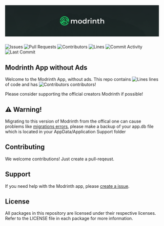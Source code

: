 # ![Modrinth Monorepo Cover](/.github/assets/monorepo_cover.png)

![Issues](https://img.shields.io/github/issues-raw/TeamYukizome/modrinth-app-without-ads?color=c78aff&label=issues&style=for-the-badge)
![Pull Requests](https://img.shields.io/github/issues-pr-raw/TeamYukizome/modrinth-app-without-ads?color=c78aff&label=PRs&style=for-the-badge)
![Contributors](https://img.shields.io/github/contributors/TeamYukizome/modrinth-app-without-ads?color=c78aff&label=contributors&style=for-the-badge)
![Lines](https://img.shields.io/endpoint?url=https://ghloc.vercel.app/api/TeamYukizome/modrinth-app-without-ads/badge?style=flat&logoColor=white&color=c78aff&style=for-the-badge)
![Commit Activity](https://img.shields.io/github/commit-activity/m/TeamYukizome/modrinth-app-without-ads?color=c78aff&label=commits&style=for-the-badge)
![Last Commit](https://img.shields.io/github/last-commit/TeamYukizome/modrinth-app-without-ads?color=c78aff&label=last%20commit&style=for-the-badge)

## Modrinth App without Ads

Welcome to the Modrinth App, without ads. This repo contains ![Lines](https://img.shields.io/endpoint?url=https://ghloc.vercel.app/api/TeamYukizome/modrinth-app-without-ads/badge?logoColor=white&color=black&label=) lines of code and has ![Contributors](https://img.shields.io/github/contributors/TeamYukizome/modrinth-app-without-ads?color=black&label=) contributors!

Please consider supporting the official creators Modrinth if possible!

## ⚠️ Warning!

Migrating to this version of Modrinth from the offical one can cause problems like [migrations errors](https://support.modrinth.com/en/articles/9946941-migration-error-during-initialization), please make a backup of your app.db file which is located in your AppData/Application Support folder

## Contributing

We welcome contributions! Just create a pull-reqeust.

## Support

If you need help with the Modrinth app, please [create a issue]([https://support.modrinth.com](https://github.com/TeamYukizome/modrinth-app-without-ads/issues/new)).

## License

All packages in this repository are licensed under their respective licenses. Refer to the LICENSE file in each package for more information.
